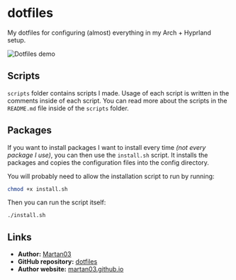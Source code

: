 # dotfiles

My dotfiles for configuring (almost) everything in my Arch + Hyprland setup.

![Dotfiles demo](demo.gif)

## Scripts

`scripts` folder contains scripts I made. Usage of each script is written in
the comments inside of each script. You can read more about the scripts in the
`README.md` file inside of the `scripts` folder.

## Packages

If you want to install packages I want to install every time *(not every*
*package I use)*, you can then use the `install.sh` script. It installs the
packages and copies the configuration files into the config directory.

You will probably need to allow the installation script to run by running:
```bash
chmod +x install.sh
```

Then you can run the script itself:
```
./install.sh
```

## Links

- **Author:** [Martan03](https://github.com/Martan03)
- **GitHub repository:** [dotfiles](https://github.com/Martan03/dotfiles)
- **Author website:** [martan03.github.io](https://martan03.github.io)
